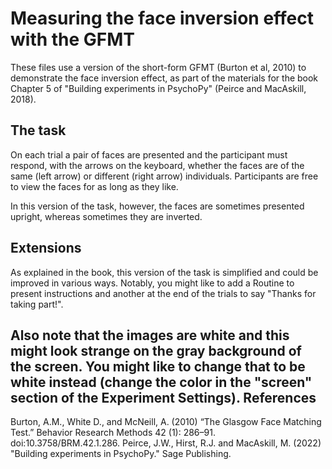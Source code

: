 Measuring the face inversion effect with the GFMT
========================================================

These files use a version of the short-form GFMT (Burton et al, 2010) to demonstrate the face inversion effect, as part of the materials for the book Chapter 5 of "Building experiments in PsychoPy" (Peirce and MacAskill, 2018).

The task
--------------

On each trial a pair of faces are presented and the participant must respond, with the arrows on the keyboard, whether the faces are of the same (left arrow) or different (right arrow) individuals. Participants are free to view the faces for as long as they like.

In this version of the task, however, the faces are sometimes presented upright, whereas sometimes they are inverted.

Extensions
--------------

As explained in the book, this version of the task is simplified and could be improved in various ways. Notably, you might like to add a Routine to present instructions and another at the end of the trials to say "Thanks for taking part!".

Also note that the images are white and this might look strange on the gray background of the screen. You might like to change that to be white instead (change the color in the "screen" section of the Experiment Settings).
References
--------------

Burton, A.M., White D., and McNeill, A. (2010) “The Glasgow Face Matching Test.” Behavior Research Methods 42 (1): 286–91. doi:10.3758/BRM.42.1.286.
Peirce, J.W., Hirst, R.J. and MacAskill, M. (2022) "Building experiments in PsychoPy." Sage Publishing.
